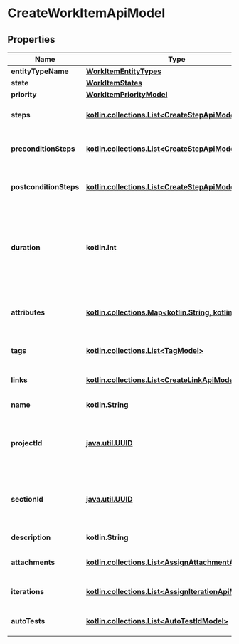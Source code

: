 
# CreateWorkItemApiModel

## Properties
| Name | Type | Description | Notes |
| ------------ | ------------- | ------------- | ------------- |
| **entityTypeName** | [**WorkItemEntityTypes**](WorkItemEntityTypes.md) |  |  |
| **state** | [**WorkItemStates**](WorkItemStates.md) |  |  |
| **priority** | [**WorkItemPriorityModel**](WorkItemPriorityModel.md) |  |  |
| **steps** | [**kotlin.collections.List&lt;CreateStepApiModel&gt;**](CreateStepApiModel.md) | Collection of workitem steps |  |
| **preconditionSteps** | [**kotlin.collections.List&lt;CreateStepApiModel&gt;**](CreateStepApiModel.md) | Collection of workitem precondition steps |  |
| **postconditionSteps** | [**kotlin.collections.List&lt;CreateStepApiModel&gt;**](CreateStepApiModel.md) | Collection of workitem postcondition steps |  |
| **duration** | **kotlin.Int** | WorkItem duration in milliseconds, must be 0 for shared steps and greater than 0 for the other types of work items |  |
| **attributes** | [**kotlin.collections.Map&lt;kotlin.String, kotlin.Any&gt;**](kotlin.Any.md) | Key value pair of custom workitem attributes |  |
| **tags** | [**kotlin.collections.List&lt;TagModel&gt;**](TagModel.md) | Collection of workitem tags |  |
| **links** | [**kotlin.collections.List&lt;CreateLinkApiModel&gt;**](CreateLinkApiModel.md) | Collection of workitem links |  |
| **name** | **kotlin.String** | Workitem name |  |
| **projectId** | [**java.util.UUID**](java.util.UUID.md) | Project unique identifier - used to link workitem with project |  |
| **sectionId** | [**java.util.UUID**](java.util.UUID.md) | Internal identifier of section where workitem is located |  |
| **description** | **kotlin.String** | Workitem description |  [optional] |
| **attachments** | [**kotlin.collections.List&lt;AssignAttachmentApiModel&gt;**](AssignAttachmentApiModel.md) | Collection of workitem attachments |  [optional] |
| **iterations** | [**kotlin.collections.List&lt;AssignIterationApiModel&gt;**](AssignIterationApiModel.md) | Collection of parameter sets |  [optional] |
| **autoTests** | [**kotlin.collections.List&lt;AutoTestIdModel&gt;**](AutoTestIdModel.md) | Collection of autotest internal ids |  [optional] |



